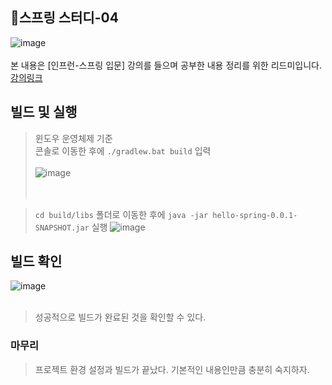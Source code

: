 ## 🌱스프링 스터디-04
![image](https://user-images.githubusercontent.com/96826443/225817336-3f3d4d84-f246-4506-8835-ee9389ba3d09.png)<br><br>
본 내용은 [인프런-스프링 입문] 강의를 들으며 공부한 내용 정리를 위한 리드미입니다. [강의링크](https://www.inflearn.com/course/lecture?courseSlug=%EC%8A%A4%ED%94%84%EB%A7%81-%EC%9E%85%EB%AC%B8-%EC%8A%A4%ED%94%84%EB%A7%81%EB%B6%80%ED%8A%B8&unitId=49574&category=chatDetail)

## 빌드 및 실행
> 윈도우 운영체제 기준  
> 콘솔로 이동한 후에 `./gradlew.bat build` 입력<br><br>
![image](https://user-images.githubusercontent.com/96826443/225839359-5f943506-a303-4c20-aef7-5c5086bd68f7.png)<br><br><br>

> `cd build/libs` 폴더로 이동한 후에 `java -jar hello-spring-0.0.1-SNAPSHOT.jar` 실행
![image](https://user-images.githubusercontent.com/96826443/225841048-52666506-76a4-426f-964e-5abf5a72bfd4.png)


## 빌드 확인
![image](https://user-images.githubusercontent.com/96826443/225840261-d2159a59-66ad-4a40-9d69-4270ea9c5e82.png)
<br><br>
> 성공적으로 빌드가 완료된 것을 확인할 수 있다.


### 마무리
> 프로젝트 환경 설정과 빌드가 끝났다. 기본적인 내용인만큼 충분히 숙지하자.
